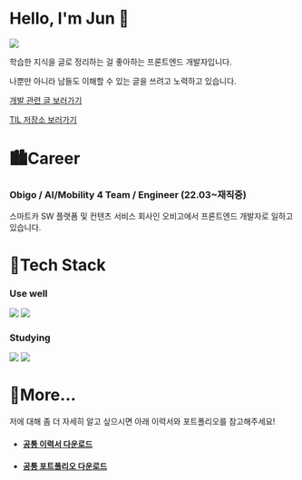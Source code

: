 # Hello, I'm Jun :pig:

[<img src="https://img.shields.io/badge/LinkedIn-0074C2?style=flat-square&logo=LinkedIn&logoColor=white"/>](https://www.linkedin.com/in/%EC%98%81%EC%A4%80-%EC%A0%95-2416ab22a/)

학습한 지식을 글로 정리하는 걸 좋아하는 프론트엔드 개발자입니다.

나뿐만 아니라 남들도 이해할 수 있는 글을 쓰려고 노력하고 있습니다.

[개발 관련 글 보러가기](https://dudwns0921.github.io/2022/10/06/Debounce-and-Throttle/)

[TIL 저장소 보러가기](https://github.com/dudwns0921/TIL)

# 🏙Career

### Obigo / AI/Mobility 4 Team / Engineer (22.03~재직중)

스마트카 SW 플랫폼 및 컨텐츠 서비스 회사인 오비고에서 프론트엔드 개발자로 일하고 있습니다.

# :scroll:Tech Stack
### Use well

<img src="https://img.shields.io/badge/Vue-4FC08D?style=flat-square&logo=vue.js&logoColor=white"/> <img src="https://img.shields.io/badge/Javascript-yellow?style=flat-square&logo=Javascript&logoColor=white"/>

### Studying

<img src="https://img.shields.io/badge/Typescipt-0074C2?style=flat-square&logo=Typescript&logoColor=white"/> <img src="https://img.shields.io/badge/React-46CAF2?style=flat-square&logo=React&logoColor=white"/>	

# 🚀More...

저에 대해 좀 더 자세히 알고 싶으시면 아래 이력서와 포트폴리오를 참고해주세요!

- #### [공통 이력서 다운로드](https://drive.google.com/file/d/1hUEqHQgrrDG-se5cs5QdGnX8jft_nGWd/view?usp=sharing)

- #### [공통 포트폴리오 다운로드](https://drive.google.com/file/d/1m2ARcF43SsfCRS64U8R8378a6E_vXnXk/view?usp=sharing)

